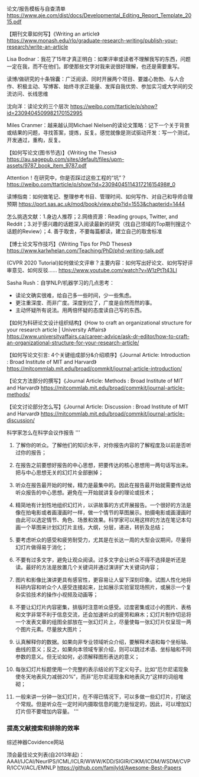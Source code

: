 论文/报告模板与自查清单
https://www.aje.com/dist/docs/Developmental_Editing_Report_Template_2015.pdf

【期刊文章如何写】《Writing an article》
https://www.monash.edu/rlo/graduate-research-writing/publish-your-research/write-an-article

Lisa Bodnar：我花了15年才真正明白：如果评审或读者不理解我写的东西，问题一定在我，而不在他们。即使那些文字对我来说很好理解，也还是需要重写。 ​​​​

读博/做研究的十条锦囊：广泛阅读、同时开展两个项目、要雄心勃勃、与人合作、积极主动、写博客、始终寻求正能量、发挥自我优势、参加实习或大学间的交流访问、长线思维

沈向洋：读论文的三个层次
https://weibo.com/ttarticle/p/show?id=2309404509982170152995

Miles Cranmer：越来越认同Michael Nielsen的读论文策略：记下一个关于背景或结果的问题，寻找答案，提炼，反复。感觉就像是测试驱动开发：写一个测试，开发通过，重构，反复。 ​​​​

【如何写论文(图书节选)】《Writing the Thesis》
https://au.sagepub.com/sites/default/files/upm-assets/9787_book_item_9787.pdf

Attention！在研究中，你是否踩过这些工程的“坑”？
https://weibo.com/ttarticle/p/show?id=2309404511431721615498#_0

读博指南：如何做笔记、整理参考书目、管理时间、如何写作、对自己和导师合理预期
https://port.sas.ac.uk/mod/book/view.php?id=1553&chapterid=1444

怎么挑选文献：1.身边人推荐；2.网络资源：Reading groups, Twitter, and Reddit；3.对于感兴趣的话题深入阅读最新的研究（找自己领域的Top期刊搜这个话题的Review）；4. 善于取舍，不要每篇都读，建立自己的取舍标准  

【博士论文写作技巧】《Writing Tips for PhD Theses》
https://www.karlwhelan.com/Teaching/PhD/phd-writing-talk.pdf

(CVPR 2020 Tutorial)如何做论文评审？主要内容：如何写出好论文、如何写好评审意见、如何反驳……
https://www.youtube.com/watch?v=W1zPtTt43LI

Sasha Rush：自学NLP/机器学习的几点思考：
* 读论文确实很难，给自己多一些时间，少一些焦虑。
* 更注重深度、而非广度。深度到位了，广度是自然而然的事。
* 主动怀疑所有说法。用两倍怀疑的态度读自己写的东西。 ​​​​

【如何为科研论文设计组织结构】《How to craft an organizational structure for your research article | University Affairs》
https://www.universityaffairs.ca/career-advice/ask-dr-editor/how-to-craft-an-organizational-structure-for-your-research-article/

【如何写论文引言: 4个关键组成部分&介绍顺序】《Journal Article: Introduction : Broad Institute of MIT and Harvard》
https://mitcommlab.mit.edu/broad/commkit/journal-article-introduction/

【论文方法部分的撰写】《Journal Article: Methods : Broad Institute of MIT and Harvard》
https://mitcommlab.mit.edu/broad/commkit/journal-article-methods/

【论文讨论部分怎么写】《Journal Article: Discussion : Broad Institute of MIT and Harvard》
https://mitcommlab.mit.edu/broad/commkit/journal-article-discussion/

科学家怎么在科学会议作报告
'''
1. 了解你的听众。了解他们的知识水平，对你报告内容的了解程度及以前是否听过你的报告；

2. 在报告之前要想好报告的中心思想，把要传达的核心思想用一两句话写出来。把与中心思想无关的幻灯片全部删掉；

3. 听众在报告最开始的时候，精力是最集中的。因此在报告最开始就需要传达给听众报告的中心思想。避免在一开始就讲复杂的理论或技术；

4. 精简地有计划性地组织幻灯片，以讲故事的方式开展报告。一个很好的方法是像在拍电影或者画漫画时一样，做一个情节的草图展示。拍摄电影或画漫画时由此可以选定情节、角色、场景和效果。科学家可以用这样的方法在笔记本勾画一个草图来计划幻灯片主线，大纲，分层，递进，转折及总结；

5. 要考虑听众的感受和疲劳耐受力，尤其是在长达一周的大型会议期间，尽量将幻灯片做得易于消化；

6. 不要有过多文字，避免让观众阅读。过多文字会让听众不得不选择是听还是读。最好的方法是放置几个关键词并通过演讲扩大关键词内容；

7. 图片和影像比演讲更具有感官性，更容易让人留下深刻印象。试图人性化地将科研内容和听众个人感受连接起来，比如展示实验室现场照片，或展示一个复杂实验技术的操作小视频及动画等；

8. 不要让幻灯片内容密集，排版时注意听众感受。过度密集或过小的图片、表格和文字非常不利于信息交流，还会加速听众的疲劳和麻木；幻灯片制作切忌将一个发表文章的组图全部放在一张幻灯片上，尽量使每一张幻灯片仅呈现一两个图片元素。尽量放大图片；

9. 认真解释你的数据。如果向非专业领域听众介绍，要解释术语和每个坐标轴、曲线的意义；反之，如果向本领域专家介绍，则可以跳过术语、坐标轴和不同参数的意义。但无论如何，必须解释图形表达的意义；

10. 每张幻灯片标题使用一个完整的表示结论的下定义句子。比如“厄尔尼诺现象使冬天地表风力减弱20%”，而非“厄尔尼诺现象和地表风力”这样的词组堆砌；

11. 一般来讲一分钟一张幻灯片，在不得已情况下，可以多做一些幻灯片，打破这个常规。但是听众在一定时间内摄取信息的能力是恒定的，因此，可以增加幻灯片但不要增加内容量。
'''

### 提高文献搜索和排除的效率
综述神器Covidence网站

顶会最佳论文列表(自2013年起)：AAAI/IJCAI/NeurIPS/ICML/ICLR/WWW/KDD/SIGIR/CIKM/ICDM/WSDM/CVPR/ICCV/ACL/EMNLP
https://github.com/familyld/Awesome-Best-Papers